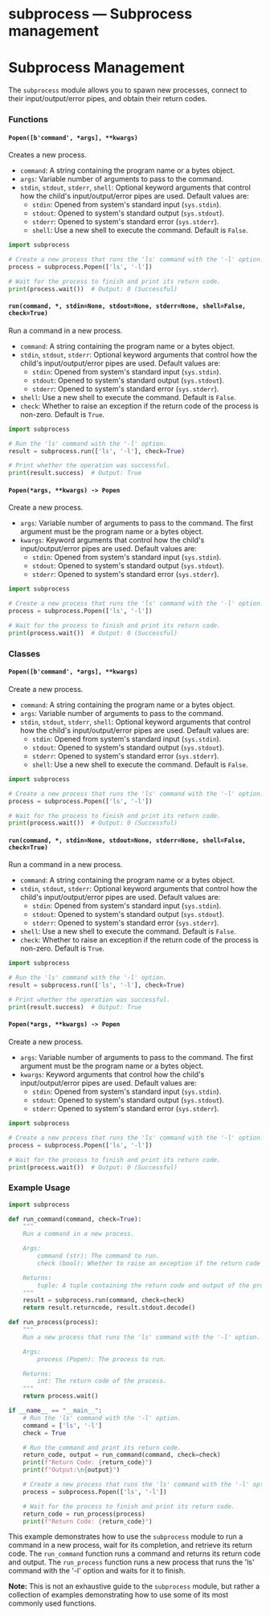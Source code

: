 # subprocess — Subprocess management

**Subprocess Management**
==========================

The `subprocess` module allows you to spawn new processes, connect to their input/output/error pipes, and obtain their return codes.

### Functions

#### `Popen([b'command', *args], **kwargs)`

Creates a new process.

*   `command`: A string containing the program name or a bytes object.
*   `args`: Variable number of arguments to pass to the command.
*   `stdin`, `stdout`, `stderr`, `shell`: Optional keyword arguments that control how the child's input/output/error pipes are used. Default values are:
    *   `stdin`: Opened from system's standard input (`sys.stdin`).
    *   `stdout`: Opened to system's standard output (`sys.stdout`).
    *   `stderr`: Opened to system's standard error (`sys.stderr`).
    *   `shell`: Use a new shell to execute the command. Default is `False`.

```python
import subprocess

# Create a new process that runs the 'ls' command with the '-l' option.
process = subprocess.Popen(['ls', '-l'])

# Wait for the process to finish and print its return code.
print(process.wait())  # Output: 0 (Successful)

```

#### `run(command, *, stdin=None, stdout=None, stderr=None, shell=False, check=True)`

Run a command in a new process.

*   `command`: A string containing the program name or a bytes object.
*   `stdin`, `stdout`, `stderr`: Optional keyword arguments that control how the child's input/output/error pipes are used. Default values are:
    *   `stdin`: Opened from system's standard input (`sys.stdin`).
    *   `stdout`: Opened to system's standard output (`sys.stdout`).
    *   `stderr`: Opened to system's standard error (`sys.stderr`).
*   `shell`: Use a new shell to execute the command. Default is `False`.
*   `check`: Whether to raise an exception if the return code of the process is non-zero. Default is `True`.

```python
import subprocess

# Run the 'ls' command with the '-l' option.
result = subprocess.run(['ls', '-l'], check=True)

# Print whether the operation was successful.
print(result.success)  # Output: True

```

#### `Popen(*args, **kwargs) -> Popen`

Create a new process.

*   `args`: Variable number of arguments to pass to the command. The first argument must be the program name or a bytes object.
*   `kwargs`: Keyword arguments that control how the child's input/output/error pipes are used. Default values are:
    *   `stdin`: Opened from system's standard input (`sys.stdin`).
    *   `stdout`: Opened to system's standard output (`sys.stdout`).
    *   `stderr`: Opened to system's standard error (`sys.stderr`).

```python
import subprocess

# Create a new process that runs the 'ls' command with the '-l' option.
process = subprocess.Popen(['ls', '-l'])

# Wait for the process to finish and print its return code.
print(process.wait())  # Output: 0 (Successful)

```

### Classes

#### `Popen([b'command', *args], **kwargs)`

Create a new process.

*   `command`: A string containing the program name or a bytes object.
*   `args`: Variable number of arguments to pass to the command.
*   `stdin`, `stdout`, `stderr`, `shell`: Optional keyword arguments that control how the child's input/output/error pipes are used. Default values are:
    *   `stdin`: Opened from system's standard input (`sys.stdin`).
    *   `stdout`: Opened to system's standard output (`sys.stdout`).
    *   `stderr`: Opened to system's standard error (`sys.stderr`).
    *   `shell`: Use a new shell to execute the command. Default is `False`.

```python
import subprocess

# Create a new process that runs the 'ls' command with the '-l' option.
process = subprocess.Popen(['ls', '-l'])

# Wait for the process to finish and print its return code.
print(process.wait())  # Output: 0 (Successful)

```

#### `run(command, *, stdin=None, stdout=None, stderr=None, shell=False, check=True)`

Run a command in a new process.

*   `command`: A string containing the program name or a bytes object.
*   `stdin`, `stdout`, `stderr`: Optional keyword arguments that control how the child's input/output/error pipes are used. Default values are:
    *   `stdin`: Opened from system's standard input (`sys.stdin`).
    *   `stdout`: Opened to system's standard output (`sys.stdout`).
    *   `stderr`: Opened to system's standard error (`sys.stderr`).
*   `shell`: Use a new shell to execute the command. Default is `False`.
*   `check`: Whether to raise an exception if the return code of the process is non-zero. Default is `True`.

```python
import subprocess

# Run the 'ls' command with the '-l' option.
result = subprocess.run(['ls', '-l'], check=True)

# Print whether the operation was successful.
print(result.success)  # Output: True

```

#### `Popen(*args, **kwargs) -> Popen`

Create a new process.

*   `args`: Variable number of arguments to pass to the command. The first argument must be the program name or a bytes object.
*   `kwargs`: Keyword arguments that control how the child's input/output/error pipes are used. Default values are:
    *   `stdin`: Opened from system's standard input (`sys.stdin`).
    *   `stdout`: Opened to system's standard output (`sys.stdout`).
    *   `stderr`: Opened to system's standard error (`sys.stderr`).

```python
import subprocess

# Create a new process that runs the 'ls' command with the '-l' option.
process = subprocess.Popen(['ls', '-l'])

# Wait for the process to finish and print its return code.
print(process.wait())  # Output: 0 (Successful)

```

### Example Usage

```python
import subprocess

def run_command(command, check=True):
    """
    Run a command in a new process.

    Args:
        command (str): The command to run.
        check (bool): Whether to raise an exception if the return code is non-zero. Defaults to True.

    Returns:
        tuple: A tuple containing the return code and output of the process.
    """
    result = subprocess.run(command, check=check)
    return result.returncode, result.stdout.decode()

def run_process(process):
    """
    Run a new process that runs the 'ls' command with the '-l' option.

    Args:
        process (Popen): The process to run.

    Returns:
        int: The return code of the process.
    """
    return process.wait()

if __name__ == "__main__":
    # Run the 'ls' command with the '-l' option.
    command = ['ls', '-l']
    check = True

    # Run the command and print its return code.
    return_code, output = run_command(command, check=check)
    print(f"Return Code: {return_code}")
    print(f"Output:\n{output}")

    # Create a new process that runs the 'ls' command with the '-l' option.
    process = subprocess.Popen(['ls', '-l'])

    # Wait for the process to finish and print its return code.
    return_code = run_process(process)
    print(f"Return Code: {return_code}")
```

This example demonstrates how to use the `subprocess` module to run a command in a new process, wait for its completion, and retrieve its return code. The `run_command` function runs a command and returns its return code and output. The `run_process` function runs a new process that runs the 'ls' command with the '-l' option and waits for it to finish.

**Note:** This is not an exhaustive guide to the `subprocess` module, but rather a collection of examples demonstrating how to use some of its most commonly used functions.

